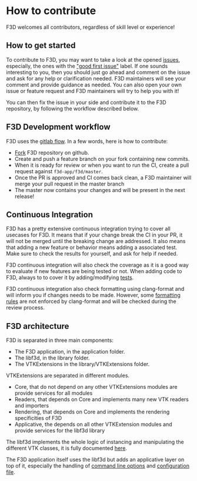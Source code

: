 # How to contribute

F3D welcomes all contributors, regardless of skill level or experience!

## How to get started

To contribute to F3D, you may want to take a look at the opened [issues](https://github.com/f3d-app/f3d/issues),
especially, the ones with the ["good first issue"](https://github.com/f3d-app/f3d/issues?q=is%3Aopen+is%3Aissue+label%3A%22good+first+issue%22) label.
If one sounds interesting to you, then you should just go ahead and comment on the issue and ask for any help or clarification needed.
F3D maintainers will see your comment and provide guidance as needed.
You can also open your own issue or feature request and F3D maintainers will try to help you with it!

You can then fix the issue in your side and contribute it to the F3D repository,
by following the workflow described below.

## F3D Development workflow

F3D uses the [gitlab flow](https://docs.gitlab.com/ee/topics/gitlab_flow.html). In a few words, here is how to contribute:
- [Fork](https://github.com/f3d-app/f3d/fork) F3D repository on github.
- Create and push a feature branch on your fork containing new commits.
- When it is ready for review or when you want to run the CI, create a pull request against `f3d-app/f3d/master`.
- Once the PR is approved and CI comes back clean, a F3D maintainer will merge your pull request in the master branch
- The master now contains your changes and will be present in the next release!

## Continuous Integration

F3D has a pretty extensive continuous integration trying to cover all usecases for F3D.
It means that if your change break the CI in your PR, it will not be merged until the breaking change are addressed.
It also means that adding a new feature or behavior means adding a associated test.
Make sure to check the results for yourself, and ask for help if needed.

F3D continuous integration will also check the coverage as it is a good way to evaluate if new features are being tested or not.
When adding code to F3D, always to to cover it by adding/modifying [tests](TESTING.md).

F3D continuous integration also check formatting using clang-format and will inform you if changes needs to be made.
However, some [formatting rules](CODING_STYLE.md) are not enforced by clang-format and will be checked during the review process.

## F3D architecture

F3D is separated in three main components:
- The F3D application, in the application folder.
- The libf3d, in the library folder.
- The VTKExtensions in the library/VTKExtensions folder.

VTKExtensions are separated in different modules.
- Core, that do not depend on any other VTKExtensions modules are provide services for all modules
- Readers, that depends on Core and implements many new VTK readers and importers
- Rendering, that depends on Core and implements the rendering specificities of F3D
- Applicative, the depends on all other VTKExtension modules and provide services for the libf3d library

The libf3d implements the whole logic of instancing and manipulating the different VTK classes, it is fully documented [here](../libf3d/README.md).

The F3D application itself uses the libf3d but adds an applicative layer on top of it, especially the handling of [command line options](../OPTIONS.md)
and [configuration file](../CONFIGURATION_FILE.md).
